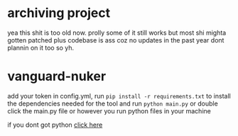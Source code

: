 # archiving project
yea this shit is too old now. prolly some of it still works but most shi mighta gotten patched plus codebase is ass coz no updates in the past year dont plannin on it too so yh.


# vanguard-nuker

add your token in config.yml, run `pip install -r requirements.txt` to install the dependencies needed for the tool and run `python main.py` or double click the main.py file or however you run python files in your machine

if you dont got python [click here](https://www.python.org/downloads/)
